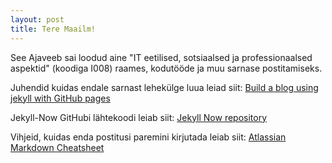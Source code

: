 ```yaml
---
layout: post
title: Tere Maailm!
---
```


See Ajaveeb sai loodud aine "IT eetilised, sotsiaalsed ja professionaalsed aspektid" (koodiga I008) raames, kodutööde ja muu sarnase postitamiseks.

  Juhendid kuidas endale sarnast lehekülge luua leiad siit: 
  [Build a blog using jekyll with GitHub pages](http://www.smashingmagazine.com/2014/08/build-blog-jekyll-github-pages/)

  Jekyll-Now GitHubi lähtekoodi leiab siit:
  [Jekyll Now repository](https://github.com/barryclark/jekyll-now)

  Vihjeid, kuidas enda postitusi paremini kirjutada leiab siit:
  [Atlassian Markdown Cheatsheet](https://github.com/adam-p/markdown-here/wiki/Markdown-Cheatsheet)
  